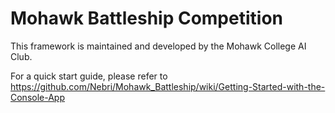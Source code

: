 Mohawk Battleship Competition
=================

This framework is maintained and developed by the Mohawk College AI Club.

For a quick start guide, please refer to https://github.com/Nebri/Mohawk_Battleship/wiki/Getting-Started-with-the-Console-App